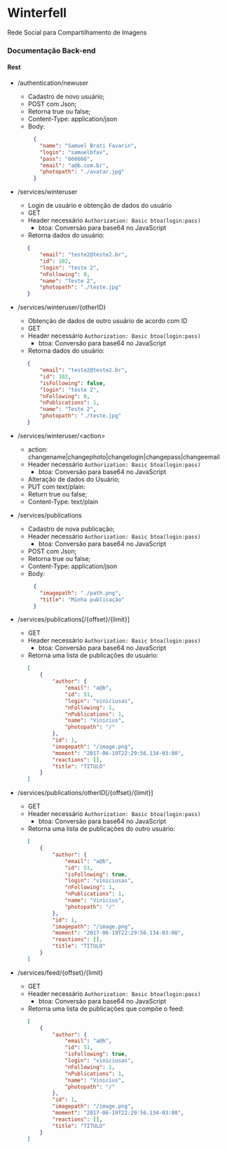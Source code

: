 # Winterfell
Rede Social para Compartilhamento de Imagens

### Documentação Back-end

#### Rest
* /authentication/newuser
    * Cadastro de novo usuário;
    * POST com Json;
    * Retorna true ou false;
    * Content-Type: application/json 
    * Body: 
   ```json
        {
          "name": "Samuel Brati Favarin",
          "login": "samuelbfav",
          "pass": "666666",
          "email": "a@b.com.br",
          "photopath": "./avatar.jpg"
        }
   ```
   
* /services/winteruser
   * Login de usuário e obtenção de dados do usuário
   * GET
   * Header necessário `Authorization: Basic btoa(login:pass)`
      * btoa: Conversão para base64 no JavaScript
   * Retorna dados do usuário:
   ```json
      {
          "email": "teste2@teste2.br",
          "id": 102,
          "login": "teste 2",
          "nFollowing": 0,
          "name": "Teste 2",
          "photopath": "./teste.jpg"
      }
   ```
   
* /services/winteruser/{otherID}
   * Obtenção de dados de outro usuário de acordo com ID
   * GET
   * Header necessário `Authorization: Basic btoa(login:pass)`
      * btoa: Conversão para base64 no JavaScript
   * Retorna dados do usuário:
   ```json
      {
          "email": "teste2@teste2.br",
          "id": 102,
          "isFollowing": false,
          "login": "teste 2",
          "nFollowing": 0,
          "nPublications": 1,
          "name": "Teste 2",
          "photopath": "./teste.jpg"
      }
   ```
   
 * /services/winteruser/\<action\>
   * action: changename|changephoto|changelogin|changepass|changeemail
   * Header necessário `Authorization: Basic btoa(login:pass)`
      * btoa: Conversão para base64 no JavaScript
   * Alteração de dados do Usuário;
   * PUT com text/plain:
   * Return true ou false;
   * Content-Type: text/plain 

* /services/publications
   * Cadastro de nova publicação;
   * Header necessário `Authorization: Basic btoa(login:pass)`
      * btoa: Conversão para base64 no JavaScript
   * POST com Json;
   * Retorna true ou false;
   * Content-Type: application/json 
   * Body: 
   ```json
        {
          "imagepath": "./path.png",
          "title": "Minha publicação"
        }
   ```

* /services/publications[/{offset}/{limit}]
   * GET
   * Header necessário `Authorization: Basic btoa(login:pass)`
      * btoa: Conversão para base64 no JavaScript
   * Retorna uma lista de publicações do usuário:
   ```json
      [
          {
              "author": {
                  "email": "a@b",
                  "id": 51,
                  "login": "viniciusas",
                  "nFollowing": 1,
                  "nPublications": 1,
                  "name": "Vinicius",
                  "photopath": "/"
              },
              "id": 1,
              "imagepath": "/image.png",
              "moment": "2017-06-19T22:29:56.134-03:00",
              "reactions": [],
              "title": "TITULO"
          }
      ]
   ```
* /services/publications/otherID[/{offset}/{limit}]
   * GET
   * Header necessário `Authorization: Basic btoa(login:pass)`
      * btoa: Conversão para base64 no JavaScript
   * Retorna uma lista de publicações do outro usuário:
   ```json
      [
          {
              "author": {
                  "email": "a@b",
                  "id": 51,
                  "isFollowing": true,
                  "login": "viniciusas",
                  "nFollowing": 1,
                  "nPublications": 1,
                  "name": "Vinicius",
                  "photopath": "/"
              },
              "id": 1,
              "imagepath": "/image.png",
              "moment": "2017-06-19T22:29:56.134-03:00",
              "reactions": [],
              "title": "TITULO"
          }
      ]
   ```

* /services/feed/{offset}/{limit}
   * GET
   * Header necessário `Authorization: Basic btoa(login:pass)`
      * btoa: Conversão para base64 no JavaScript
   * Retorna uma lista de publicações que compõe o feed:
   ```json
      [
          {
              "author": {
                  "email": "a@b",
                  "id": 51,
                  "isFollowing": true,
                  "login": "viniciusas",
                  "nFollowing": 1,
                  "nPublications": 1,
                  "name": "Vinicius",
                  "photopath": "/"
              },
              "id": 1,
              "imagepath": "/image.png",
              "moment": "2017-06-19T22:29:56.134-03:00",
              "reactions": [],
              "title": "TITULO"
          }
      ]
   ```






